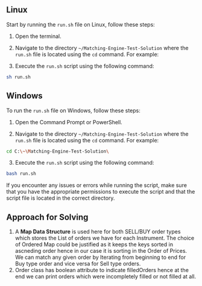 <!-- Instructions for Running the Matching Engine Test Solution on your machine -->
<!-- Linux -->
## Linux

Start by running the `run.sh` file on Linux, follow these steps:

1. Open the terminal.

2. Navigate to the directory `~/Matching-Engine-Test-Solution` where the `run.sh` file is located using the `cd` command. For example:
 
3. Execute the `run.sh` script using the following command: <br>
```sh
sh run.sh
```

<!-- Windows -->
## Windows

To run the `run.sh` file on Windows, follow these steps:

1. Open the Command Prompt or PowerShell.

2. Navigate to the directory  `~/Matching-Engine-Test-Solution` where the `run.sh` file is located using the `cd` command. For example:
```sh
cd C:\~\Matching-Engine-Test-Solution\
```
3.  Execute the `run.sh` script using the following command:
```sh
bash run.sh
```

If you encounter any issues or errors while running the script, make sure that you have the appropriate permissions to execute the script and that the script file is located in the correct directory.

## Approach for Solving

1. A <b>Map Data Structure</b> is used here for both SELL/BUY order types which stores the List of orders we have for each Instrument.
    The choice of Ordered Map could be justified as it keeps the keys sorted in ascneding order hence in our case it is sorting in the Order of Prices.
    We can match any given order by Iterating from beginning to end for Buy type order and vice versa for Sell type orders.
2. Order class has boolean attribute to indicate filledOrders hence at the end we can print orders which were incompletely filled or not filled at all.

